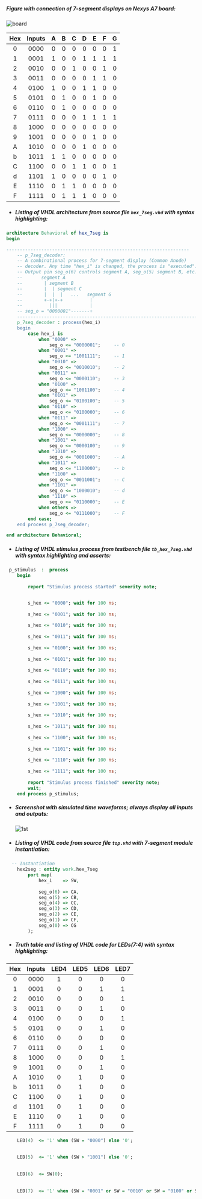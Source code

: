 ##### Figure with connection of 7-segment displays on Nexys A7 board:

![board](Images/board.PNG)

| **Hex** | **Inputs** | **A** | **B** | **C** | **D** | **E** | **F** | **G** |
| :-----: | :--------: | :---: | :---: | :---: | :---: | :---: | :---: | :---: |
|    0    |    0000    |   0   |   0   |   0   |   0   |   0   |   0   |   1   |
|    1    |    0001    |   1   |   0   |   0   |   1   |   1   |   1   |   1   |
|    2    |    0010    |   0   |   0   |   1   |   0   |   0   |   1   |   0   |
|    3    |    0011    |   0   |   0   |   0   |   0   |   1   |   1   |   0   |
|    4    |    0100    |   1   |   0   |   0   |   1   |   1   |   0   |   0   |
|    5    |    0101    |   0   |   1   |   0   |   0   |   1   |   0   |   0   |
|    6    |    0110    |   0   |   1   |   0   |   0   |   0   |   0   |   0   |
|    7    |    0111    |   0   |   0   |   0   |   1   |   1   |   1   |   1   |
|    8    |    1000    |   0   |   0   |   0   |   0   |   0   |   0   |   0   |
|    9    |    1001    |   0   |   0   |   0   |   0   |   1   |   0   |   0   |
|    A    |    1010    |   0   |   0   |   0   |   1   |   0   |   0   |   0   |
|    b    |    1011    |   1   |   1   |   0   |   0   |   0   |   0   |   0   |
|    C    |    1100    |   0   |   0   |   1   |   1   |   0   |   0   |   1   |
|    d    |    1101    |   1   |   0   |   0   |   0   |   0   |   1   |   0   |
|    E    |    1110    |   0   |   1   |   1   |   0   |   0   |   0   |   0   |
|    F    |    1111    |   0   |   1   |   1   |   1   |   0   |   0   |   0   |

- ##### Listing of VHDL architecture from source file `hex_7seg.vhd` with syntax highlighting:

```vhdl
architecture Behavioral of hex_7seg is
begin

--------------------------------------------------------------------
    -- p_7seg_decoder:
    -- A combinational process for 7-segment display (Common Anode)
    -- decoder. Any time "hex_i" is changed, the process is "executed".
    -- Output pin seg_o(6) controls segment A, seg_o(5) segment B, etc.
    --       segment A
    --        | segment B
    --        |  | segment C
    --        |  |  |   ...   segment G
    --        +-+|+-+          |
    --          |||            |
    -- seg_o = "0000001"-------+
    --------------------------------------------------------------------
    p_7seg_decoder : process(hex_i)
    begin
        case hex_i is
            when "0000" =>
                seg_o <= "0000001";     -- 0
            when "0001" =>
                seg_o <= "1001111";     -- 1
            when "0010" =>
                seg_o <= "0010010";     -- 2
            when "0011" =>
                seg_o <= "0000110";     -- 3    
            when "0100" =>
                seg_o <= "1001100";     -- 4
            when "0101" =>
                seg_o <= "0100100";     -- 5
            when "0110" =>
                seg_o <= "0100000";     -- 6
            when "0111" =>
                seg_o <= "0001111";     -- 7
            when "1000" =>
                seg_o <= "0000000";     -- 8
            when "1001" =>
                seg_o <= "0000100";     -- 9
            when "1010" =>
                seg_o <= "0001000";     -- A
            when "1011" =>
                seg_o <= "1100000";     -- b
            when "1100" =>
                seg_o <= "0011001";     -- C
            when "1101" =>
                seg_o <= "1000010";     -- d
            when "1110" =>
                seg_o <= "0110000";     -- E
            when others =>
                seg_o <= "0111000";     -- F
        end case;
    end process p_7seg_decoder;

end architecture Behavioral;
```

- ##### Listing of VHDL stimulus process from testbench file `tb_hex_7seg.vhd` with syntax highlighting and asserts:

```vhdl
 p_stimulus  :  process
    begin
    
        report "Stimulus process started" severity note;


        s_hex <= "0000"; wait for 100 ns;
        
        s_hex <= "0001"; wait for 100 ns;
        
        s_hex <= "0010"; wait for 100 ns;
        
        s_hex <= "0011"; wait for 100 ns;
        
        s_hex <= "0100"; wait for 100 ns;
        
        s_hex <= "0101"; wait for 100 ns;
        
        s_hex <= "0110"; wait for 100 ns;
        
        s_hex <= "0111"; wait for 100 ns;
        
        s_hex <= "1000"; wait for 100 ns;
        
        s_hex <= "1001"; wait for 100 ns;
        
        s_hex <= "1010"; wait for 100 ns;
        
        s_hex <= "1011"; wait for 100 ns;
        
        s_hex <= "1100"; wait for 100 ns;
        
        s_hex <= "1101"; wait for 100 ns;
        
        s_hex <= "1110"; wait for 100 ns;
        
        s_hex <= "1111"; wait for 100 ns;
        
        report "Stimulus process finished" severity note;
        wait;
    end process p_stimulus;
```

- ##### Screenshot with simulated time waveforms; always display all inputs and outputs:

  ![1st](Images/1st.PNG)

- ##### Listing of VHDL code from source file `top.vhd` with 7-segment module instantiation:

```vhdl
  -- Instantiation
    hex2seg : entity work.hex_7seg
        port map(
            hex_i    => SW,
            
            seg_o(6) => CA,
            seg_o(5) => CB,
            seg_o(4) => CC,
            seg_o(3) => CD,
            seg_o(2) => CE,
            seg_o(1) => CF,
            seg_o(0) => CG
        );

```

- ##### Truth table and listing of VHDL code for LEDs(7:4) with syntax highlighting:

| **Hex** | **Inputs** | **LED4** | **LED5** | **LED6** | **LED7** |
| :-----: | :--------: | :------: | :------: | :------: | :------: |
|    0    |    0000    |    1     |    0     |    0     |    0     |
|    1    |    0001    |    0     |    0     |    1     |    1     |
|    2    |    0010    |    0     |    0     |    0     |    1     |
|    3    |    0011    |    0     |    0     |    1     |    0     |
|    4    |    0100    |    0     |    0     |    0     |    1     |
|    5    |    0101    |    0     |    0     |    1     |    0     |
|    6    |    0110    |    0     |    0     |    0     |    0     |
|    7    |    0111    |    0     |    0     |    1     |    0     |
|    8    |    1000    |    0     |    0     |    0     |    1     |
|    9    |    1001    |    0     |    0     |    1     |    0     |
|    A    |    1010    |    0     |    1     |    0     |    0     |
|    b    |    1011    |    0     |    1     |    0     |    0     |
|    C    |    1100    |    0     |    1     |    0     |    0     |
|    d    |    1101    |    0     |    1     |    0     |    0     |
|    E    |    1110    |    0     |    1     |    0     |    0     |
|    F    |    1111    |    0     |    1     |    0     |    0     |

```vhdl
    LED(4)  <= '1' when (SW = "0000") else '0';
     
    
    LED(5)  <= '1' when (SW > "1001") else '0';
    
   
    LED(6)  <= SW(0);
    
   
    LED(7)  <= '1' when (SW = "0001" or SW = "0010" or SW = "0100" or SW = "1000") else '0';
```

